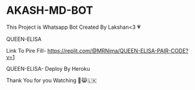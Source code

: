 # AKASH-MD-BOT
This Project is Whatsapp Bot Created By Lakshan&lt;3 💗


QUEEN-ELISA 

Link To Pire Fill- https://replit.com/@MRNima/QUEEN-ELISA-PAIR-CODE?v=1


QUEEN-ELISA- Deploy By Heroku 

Thank You for you Watching 👀😹️🇱🇰
